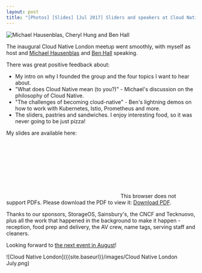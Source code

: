 ```yaml
---
layout: post
title: "[Photos] [Slides] [Jul 2017] Sliders and speakers at Cloud Native London July"
---
```


![Michael Hausenblas, Cheryl Hung and Ben Hall]({{site.baseurl}}/images/IMG_20170704_185045.jpg)

The inaugural Cloud Native London meetup went smoothly, with myself as host and [Michael Hausenblas](https://twitter.com/mhausenblas) and [Ben Hall](https://twitter.com/Ben_Hall) speaking.

There was great positive feedback about:

* My intro on why I founded the group and the four topics I want to hear about.
* "What does Cloud Native mean (to you?)" - Michael's discussion on the philosophy of Cloud Native.
* "The challenges of becoming cloud-native" - Ben's lightning demos on how to work with Kubernetes, Istio, Prometheus and more.
* The sliders, pastries and sandwiches. I enjoy interesting food, so it was never going to be just pizza!

My slides are available here:

<object data="http://www.oicheryl.com/resources/Cloud-Native-London-July-with-notes.pdf" type="application/pdf" width="700px" height="700px">
    <embed src="http://www.oicheryl.com/resources/Cloud-Native-London-July-with-notes.pdf">
        This browser does not support PDFs. Please download the PDF to view it: <a href="http://www.oicheryl.com/resources/Cloud-Native-London-July-with-notes.pdf">Download PDF</a>.</p>
    </embed>
</object>

Thanks to our sponsors, StorageOS, Sainsbury's, the CNCF and Tecknuovo, plus all the work that happened in the background to make it happen - reception, food prep and delivery, the AV crew, name tags, serving staff and cleaners.

Looking forward to [the next event in August](https://www.meetup.com/Cloud-Native-London/events/240108222/)!

![Cloud Native London]({{site.baseurl}}/images/Cloud Native London July.png)
